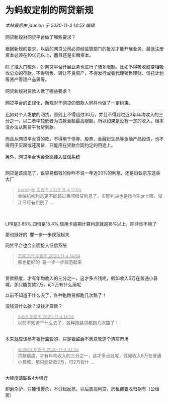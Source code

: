 # 为蚂蚁定制的网贷新规


<i class="pstatus"> 本帖最后由 jdunion 于 2020-11-4 14:53 编辑 </i><br />
<br />
网贷新规对网贷平台做了哪些要求？<br />
<br />
根据新规的要求，以后的网贷公司必须经监管部门的批准才能开展业务。最低注册资本必须在10亿元以上，而且还是实缴资本。<br />
<br />
除了准入门槛外，对网贷平台开展业务也进行了诸多限制。比如不得吸收或变相吸收公众的存款，不得销售、转让不良资产，不得发行或者代理销售理财、信托计划等资产管理产品等等。<br />
<br />
网贷新规对贷款人做了哪些要求？<br />
<br />
网贷平台的正规化，新规对于网贷的借款人同样也做了一定约束。<br />
<br />
比如对个人发放的网贷，原则上不得超过30万，并且不得超过近3年年均收入的三分之一，以二者中较低者为贷款金额最高限额。所以如果是没有一定的收入，根本没办法从网贷平台贷到款。<br />
<br />
而且从网贷平台贷的款，不得用于债券、股票、金融衍生品等金融产品投资，也不得用于买房或还房贷，只能用在贷款合同约定的用途上。<br />
<br />
另外，网贷平台也会全面接入征信系统<br />
<br />


网贷是该规范了，说容易借钱的你咋不说一年近20%的利息，还是蚂蚁京东这些大厂

<div class="quote"><blockquote><font size="2"><a href="https://www.hostloc.com/forum.php?mod=redirect&amp;goto=findpost&amp;pid=9402504&amp;ptid=762351" target="_blank"><font color="#999999">backlight 发表于 2020-11-4 17:00</font></a></font><br />
金融机构利息更不能超过民间借贷利息了，实际判决也是按4倍lpr上限，浙江已经有判例了 ...</blockquote></div><br />
<br />
LPR是3.85%,四倍是15.4%,信用卡逾期计算利息就是18%以上，除非你不用了

那也挺好的&nbsp;&nbsp;要一步一步规范起来

网贷平台也会全面接入征信系统

<div class="quote"><blockquote><font size="2"><a href="https://www.hostloc.com/forum.php?mod=redirect&amp;goto=findpost&amp;pid=9401821&amp;ptid=762351" target="_blank"><font color="#999999">不眠飞行 发表于 2020-11-4 14:54</font></a></font><br />
那也挺好的&nbsp;&nbsp;要一步一步规范起来</blockquote></div><br />
贷款额度，才有年均收入的三分之一，这才多点钱呢，假如收入6万在普通小县城，那只能贷款2万，可2万有什么用呢

以前不知道干什么去了，各种跑路贷都跑几次路了！<img src="static/image/smiley/default/mad.gif" smilieid="11" border="0" alt="" />

没钱贷什么款？没钱才贷款？<img src="static/image/smiley/default/lol.gif" smilieid="12" border="0" alt="" />

<div class="quote"><blockquote><font size="2"><a href="https://www.hostloc.com/forum.php?mod=redirect&amp;goto=findpost&amp;pid=9401837&amp;ptid=762351" target="_blank"><font color="#999999">ApkB 发表于 2020-11-4 14:56</font></a></font><br />
以前不知道干什么去了，各种跑路贷都跑几次路了！</blockquote></div><br />
本来就应该参考银行监管的，只是银监会不愿意管这个渣屑市场

<div class="quote"><blockquote><font size="2"><a href="https://www.hostloc.com/forum.php?mod=redirect&amp;goto=findpost&amp;pid=9401834&amp;ptid=762351" target="_blank"><font color="#999999">jdunion 发表于 2020-11-4 02:56</font></a></font><br />
贷款额度，才有年均收入的三分之一，这才多点钱呢，假如收入6万在普通小县城，那只能贷款2万，可2万有什 ...</blockquote></div><br />
大额度请联系4大银行

卸磨杀驴，只能慢慢杀，不引起反抗，以后放高利贷，房租都要收归锅有（公租房）
